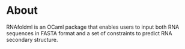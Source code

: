 # About
RNAfoldml is an OCaml package that enables users to input both RNA sequences in FASTA format and a set of constraints to predict RNA secondary structure.
